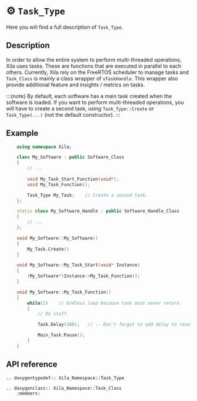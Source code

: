# ⚙️ `Task_Type`

Here you will find a full description of `Task_Type`.

## Description

In order to allow the entire system to perform multi-threaded operations, Xila uses tasks. These are functions that are executed in parallel to each others. Currently, Xila rely on the FreeRTOS scheduler to manage tasks and `Task_Class` is mainly a class wrapper of `vTaskHandle`. This wrapper also provide additional feature and insights / metrics on tasks.

:::{note}
    By default, each software has a main task created when the software is loaded. If you want to perform multi-threaded operations, you will have to create a second task, using `Task_Type::Create` or `Task_Type(...)` (not the default constructor).
:::

## Example

```cpp
    using namespace Xila;

    class My_Software : public Software_Class
    {
        // ...
        
        void My_Task_Start_Function(void*);
        void My_Task_Function();

        Task_Type My_Task;    // Create a second task.
    };

    static class My_Software_Handle : public Software_Handle_Class
    {
        // ...
    };

    void My_Software::My_Software()
    {
        My_Task.Create()
    }

    void My_Software::My_Task_Start(void* Instance)
    {
        (My_Software*)Instance->My_Task_Function();
    }

    void My_Software::My_Task_Function()
    {
        while(1)    // Endless loop because task must never return.
        {
            // Do stuff.

            Task.Delay(100);   // -- Don't forget to add delay to reset watchdog.

            Main_Task.Pause();
        }
    }
```

## API reference

```{eval-rst}
.. doxygentypedef:: Xila_Namespace::Task_Type

.. doxygenclass:: Xila_Namespace::Task_Class
    :members:
```